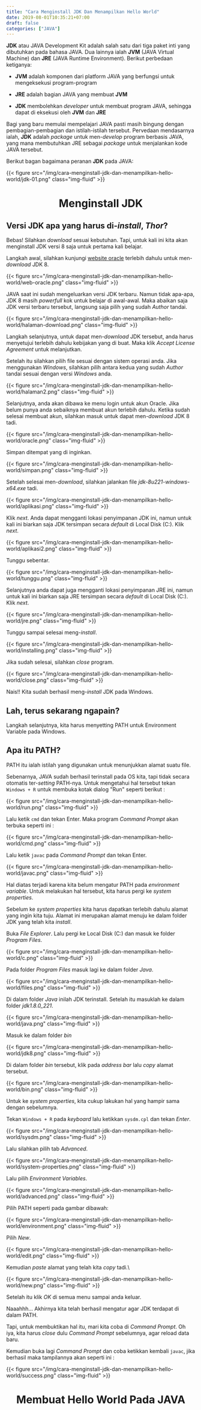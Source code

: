 ```yaml
---
title: "Cara Menginstall JDK Dan Menampilkan Hello World"
date: 2019-08-01T10:35:21+07:00
draft: false
categories: ["JAVA"]
---
```


**JDK** atau JAVA Development Kit adalah salah satu dari tiga paket inti yang dibutuhkan pada bahasa JAVA. Dua lainnya ialah **JVM** (JAVA Virtual Machine) dan **JRE** (JAVA Runtime Environment).
Berikut perbedaan ketiganya:

- **JVM** adalah komponen dari platform JAVA yang berfungsi untuk mengeksekusi program-program

- **JRE** adalah bagian JAVA yang membuat **JVM**

- **JDK** membolehkan _developer_ untuk membuat program JAVA, sehingga dapat di eksekusi oleh **JVM** dan **JRE**

Bagi yang baru memulai mempelajari JAVA pasti masih bingung dengan pembagian-pembagian dan istilah-istilah tersebut. Pervedaan mendasarnya ialah, **JDK** adalah _package_ untuk men-_develop_ program berbasis JAVA, yang mana membutuhkan JRE sebagai _package_ untuk menjalankan kode JAVA tersebut.

Berikut bagan bagaimana peranan **JDK**  pada JAVA:

{{< figure src="/img/cara-menginstall-jdk-dan-menampilkan-hello-world/jdk-01.png" class="img-fluid" >}}


# <center>Menginstall JDK</center>

## Versi JDK apa yang harus di-_install_, _Thor_?

Bebas! Silahkan _download_ sesuai kebutuhan. Tapi, untuk kali ini kita akan menginstall JDK versi 8 saja untuk pertama kali belajar.

Langkah awal, silahkan kunjungi [website oracle](https://www.oracle.com/technetwork/java/javase/downloads/index.html) terlebih dahulu untuk men-_download_ JDK 8.

{{< figure src="/img/cara-menginstall-jdk-dan-menampilkan-hello-world/web-oracle.png" class="img-fluid" >}}


JAVA saat ini sudah mengeluarkan versi JDK terbaru. Namun tidak apa-apa, JDK 8 masih _powerfull_ kok untuk belajar di awal-awal. Maka abaikan saja JDK versi terbaru tersebut, langsung saja pilih yang sudah _Author_ tandai.

{{< figure src="/img/cara-menginstall-jdk-dan-menampilkan-hello-world/halaman-download.png" class="img-fluid" >}}

Langkah selanjutnya, untuk dapat men-_download_ JDK tersebut, anda harus menyetujui terlebih dahulu kebijakan yang di buat. Maka klik _Accept License Agreement_ untuk melanjutkan.

Setelah itu silahkan pilih file sesuai dengan sistem operasi anda. Jika menggunakan _Windows_, silahkan pilih antara kedua yang sudah _Author_ tandai sesuai dengan versi _Windows_ anda.

{{< figure src="/img/cara-menginstall-jdk-dan-menampilkan-hello-world/halaman2.png" class="img-fluid" >}}

Selanjutnya, anda akan dibawa ke menu login untuk akun Oracle. Jika belum punya anda sebaiknya membuat akun terlebih dahulu. Ketika sudah selesai membuat akun, silahkan masuk untuk dapat men-_download_ JDK 8 tadi.

{{< figure src="/img/cara-menginstall-jdk-dan-menampilkan-hello-world/oracle.png" class="img-fluid" >}}

Simpan ditempat yang di inginkan.

{{< figure src="/img/cara-menginstall-jdk-dan-menampilkan-hello-world/simpan.png" class="img-fluid" >}}


Setelah selesai men-_download_, silahkan jalankan file _jdk-8u221-windows-x64.exe_ tadi.

{{< figure src="/img/cara-menginstall-jdk-dan-menampilkan-hello-world/aplikasi.png" class="img-fluid" >}}

Klik _next_. Anda dapat mengganti lokasi penyimpanan JDK ini, namun untuk kali ini biarkan saja JDK tersimpan secara _default_ di Local Disk (C:). Klik _next_.

{{< figure src="/img/cara-menginstall-jdk-dan-menampilkan-hello-world/aplikasi2.png" class="img-fluid" >}}

Tunggu sebentar.

{{< figure src="/img/cara-menginstall-jdk-dan-menampilkan-hello-world/tunggu.png" class="img-fluid" >}}

Selanjutnya anda dapat juga mengganti lokasi penyimpanan JRE ini, namun untuk kali ini biarkan saja JRE tersimpan secara _default_ di Local Disk (C:). Klik _next_.

{{< figure src="/img/cara-menginstall-jdk-dan-menampilkan-hello-world/jre.png" class="img-fluid" >}}

Tunggu sampai selesai meng-_install_.

{{< figure src="/img/cara-menginstall-jdk-dan-menampilkan-hello-world/installing.png" class="img-fluid" >}}

Jika sudah selesai, silahkan _close_ program.

{{< figure src="/img/cara-menginstall-jdk-dan-menampilkan-hello-world/close.png" class="img-fluid" >}}

Nais!! Kita sudah berhasil meng-_install_ JDK pada Windows.

## Lah, terus sekarang ngapain?

 Langkah selanjutnya, kita harus menyetting PATH untuk Environment Variable pada Windows.

## Apa itu PATH?

 PATH itu ialah istilah yang digunakan untuk menunjukkan alamat suatu file.

 Sebenarnya, JAVA sudah berhasil terinstall pada OS kita, tapi tidak secara otomatis ter-_setting_ PATH-nya. Untuk mengetahui hal tersebut tekan ``Windows + R`` untuk membuka kotak dialog "Run" seperti berikut :

{{< figure src="/img/cara-menginstall-jdk-dan-menampilkan-hello-world/run.png" class="img-fluid" >}}

Lalu ketik ``cmd`` dan tekan Enter. Maka program _Command Prompt_ akan terbuka seperti ini :

{{< figure src="/img/cara-menginstall-jdk-dan-menampilkan-hello-world/cmd.png" class="img-fluid" >}}

Lalu ketik ``javac`` pada _Command Prompt_ dan tekan Enter.

{{< figure src="/img/cara-menginstall-jdk-dan-menampilkan-hello-world/javac.png" class="img-fluid" >}}

Hal diatas terjadi karena kita belum mengatur PATH pada _environment variable_. Untuk melakukan hal tersebut, kita harus pergi ke _system properties_.

Sebelum ke _system properties_ kita harus dapatkan terlebih dahulu alamat yang ingin kita tuju. Alamat ini  merupakan alamat menuju ke dalam folder JDK yang telah kita _install_.

Buka _File Explorer_. Lalu pergi ke Local Disk (C:) dan masuk ke folder _Program Files_.

{{< figure src="/img/cara-menginstall-jdk-dan-menampilkan-hello-world/c.png" class="img-fluid" >}}

Pada folder _Program Files_ masuk lagi ke dalam folder _Java_.

{{< figure src="/img/cara-menginstall-jdk-dan-menampilkan-hello-world/files.png" class="img-fluid" >}}

Di dalam folder _Java_ inilah JDK terinstall. Setelah itu masuklah ke dalam folder *jdk1.8.0_221*.

{{< figure src="/img/cara-menginstall-jdk-dan-menampilkan-hello-world/java.png" class="img-fluid" >}}

Masuk ke dalam folder _bin_

{{< figure src="/img/cara-menginstall-jdk-dan-menampilkan-hello-world/jdk8.png" class="img-fluid" >}}

Di dalam folder _bin_ tersebut, klik pada _address bar_ lalu _copy_ alamat tersebut.

{{< figure src="/img/cara-menginstall-jdk-dan-menampilkan-hello-world/bin.png" class="img-fluid" >}}


Untuk ke _system properties_, kita cukup lakukan hal yang hampir sama dengan sebelumnya.

Tekan ``Windows + R`` pada _keyboard_ lalu ketikkan ``sysdm.cpl`` dan tekan _Enter_.

{{< figure src="/img/cara-menginstall-jdk-dan-menampilkan-hello-world/sysdm.png" class="img-fluid" >}}

Lalu silahkan pilih tab _Advanced_.

{{< figure src="/img/cara-menginstall-jdk-dan-menampilkan-hello-world/system-properties.png" class="img-fluid" >}}

Lalu pilih _Environment Variables_.

{{< figure src="/img/cara-menginstall-jdk-dan-menampilkan-hello-world/advanced.png" class="img-fluid" >}}

Pilih PATH seperti pada gambar dibawah:

{{< figure src="/img/cara-menginstall-jdk-dan-menampilkan-hello-world/environment.png" class="img-fluid" >}}

Pilih _New_.

{{< figure src="/img/cara-menginstall-jdk-dan-menampilkan-hello-world/edit.png" class="img-fluid" >}}

Kemudian _paste_ alamat yang telah kita _copy_ tadi.\

{{< figure src="/img/cara-menginstall-jdk-dan-menampilkan-hello-world/new.png" class="img-fluid" >}}

Setelah itu klik _OK_ di semua menu sampai anda keluar.

Naaahhh... Akhirnya kita telah berhasil mengatur agar JDK terdapat di dalam PATH.

Tapi, untuk membuktikan hal itu, mari kita coba di _Command Prompt_. Oh iya, kita harus _close_ dulu _Command Prompt_ sebelumnya, agar reload data baru.

Kemudian buka lagi _Command Prompt_ dan coba ketikkan kembali ``javac``, jika berhasil maka tampilannya akan seperti ini :

{{< figure src="/img/cara-menginstall-jdk-dan-menampilkan-hello-world/success.png" class="img-fluid" >}}

# <center>Membuat Hello World  Pada JAVA</center>
